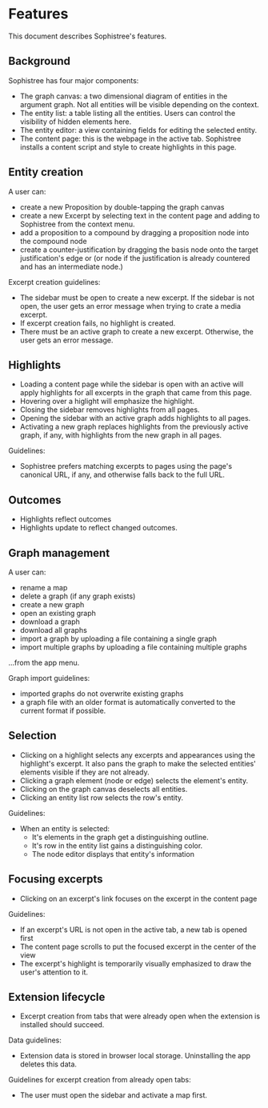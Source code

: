 # Features

This document describes Sophistree's features.

## Background

Sophistree has four major components:

- The graph canvas: a two dimensional diagram of entities in the argument graph. Not all entities
  will be visible depending on the context.
- The entity list: a table listing all the entities. Users can control the visibility of hidden
  elements here.
- The entity editor: a view containing fields for editing the selected entity.
- The content page: this is the webpage in the active tab. Sophistree installs a content script and
  style to create highlights in this page.

## Entity creation

A user can:

- create a new Proposition by double-tapping the graph canvas
- create a new Excerpt by selecting text in the content page and adding to Sophistree from the
  context menu.
- add a proposition to a compound by dragging a proposition node into the compound node
- create a counter-justification by dragging the basis node onto the target justification's edge or
  (or node if the justification is already countered and has an intermediate node.)

Excerpt creation guidelines:

- The sidebar must be open to create a new excerpt. If the sidebar is not open, the user gets an
  error message when trying to crate a media excerpt.
- If excerpt creation fails, no highlight is created.
- There must be an active graph to create a new excerpt. Otherwise, the user gets an error message.

## Highlights

- Loading a content page while the sidebar is open with an active will apply highlights for all
  excerpts in the graph that came from this page.
- Hovering over a higlight will emphasize the highlight.
- Closing the sidebar removes highlights from all pages.
- Opening the sidebar with an active graph adds highlights to all pages.
- Activating a new graph replaces highlights from the previously active graph, if any, with
  highlights from the new graph in all pages.

Guidelines:

- Sophistree prefers matching excerpts to pages using the page's canonical URL, if any, and
  otherwise falls back to the full URL.

## Outcomes

- Highlights reflect outcomes
- Highlights update to reflect changed outcomes.

## Graph management

A user can:

- rename a map
- delete a graph (if any graph exists)
- create a new graph
- open an existing graph
- download a graph
- download all graphs
- import a graph by uploading a file containing a single graph
- import multiple graphs by uploading a file containing multiple graphs

…from the app menu.

Graph import guidelines:

- imported graphs do not overwrite existing graphs
- a graph file with an older format is automatically converted to the current format if possible.

## Selection

- Clicking on a highlight selects any excerpts and appearances using the highlight's excerpt. It
  also pans the graph to make the selected entities' elements visible if they are not already.
- Clicking a graph element (node or edge) selects the element's entity.
- Clicking on the graph canvas deselects all entities.
- Clicking an entity list row selects the row's entity.

Guidelines:

- When an entity is selected:
  - It's elements in the graph get a distinguishing outline.
  - It's row in the entity list gains a distinguishing color.
  - The node editor displays that entity's information

## Focusing excerpts

- Clicking on an excerpt's link focuses on the excerpt in the content page

Guidelines:

- If an excerpt's URL is not open in the active tab, a new tab is opened first
- The content page scrolls to put the focused excerpt in the center of the view
- The excerpt's highlight is temporarily visually emphasized to draw the user's attention to it.

## Extension lifecycle

- Excerpt creation from tabs that were already open when the extension is installed should succeed.

Data guidelines:

- Extension data is stored in browser local storage. Uninstalling the app deletes this data.

Guidelines for excerpt creation from already open tabs:

- The user must open the sidebar and activate a map first.
